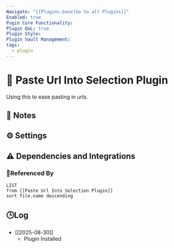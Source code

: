 ```yaml
---
Navigate: "[[Plugins.base|Go to all Plugins]]"
Enabled: true
Pugin Core Functionality:
Plugin QoL: true
Plugin Style:
Plugin Vault Management:
tags:
  - plugin
---
```

# 🔌 Paste Url Into Selection Plugin

Using this to ease pasting in urls.

## 📝 Notes

## ⚙️ Settings

## ⚠️ Dependencies and Integrations

### 🔗Referenced By

```dataview
LIST
from [[Paste Url Into Selection Plugin]]
sort file.name descending
```

## 🕒Log

- [[2025-08-30]]
	- Plugin Installed
